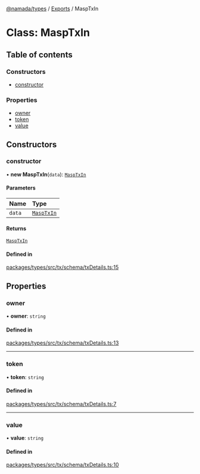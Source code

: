 [@namada/types](../README.md) / [Exports](../modules.md) / MaspTxIn

# Class: MaspTxIn

## Table of contents

### Constructors

- [constructor](MaspTxIn.md#constructor)

### Properties

- [owner](MaspTxIn.md#owner)
- [token](MaspTxIn.md#token)
- [value](MaspTxIn.md#value)

## Constructors

### constructor

• **new MaspTxIn**(`data`): [`MaspTxIn`](MaspTxIn.md)

#### Parameters

| Name | Type |
| :------ | :------ |
| `data` | [`MaspTxIn`](MaspTxIn.md) |

#### Returns

[`MaspTxIn`](MaspTxIn.md)

#### Defined in

[packages/types/src/tx/schema/txDetails.ts:15](https://github.com/anoma/namada-interface/blob/dedbae7e806a646649051a09499b31d03fef0091/packages/types/src/tx/schema/txDetails.ts#L15)

## Properties

### owner

• **owner**: `string`

#### Defined in

[packages/types/src/tx/schema/txDetails.ts:13](https://github.com/anoma/namada-interface/blob/dedbae7e806a646649051a09499b31d03fef0091/packages/types/src/tx/schema/txDetails.ts#L13)

___

### token

• **token**: `string`

#### Defined in

[packages/types/src/tx/schema/txDetails.ts:7](https://github.com/anoma/namada-interface/blob/dedbae7e806a646649051a09499b31d03fef0091/packages/types/src/tx/schema/txDetails.ts#L7)

___

### value

• **value**: `string`

#### Defined in

[packages/types/src/tx/schema/txDetails.ts:10](https://github.com/anoma/namada-interface/blob/dedbae7e806a646649051a09499b31d03fef0091/packages/types/src/tx/schema/txDetails.ts#L10)
